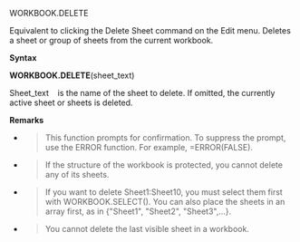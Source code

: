 WORKBOOK.DELETE

Equivalent to clicking the Delete Sheet command on the Edit menu.
Deletes a sheet or group of sheets from the current workbook.

**Syntax**

**WORKBOOK.DELETE**(sheet\_text)

Sheet\_text    is the name of the sheet to delete. If omitted, the
currently active sheet or sheets is deleted.

**Remarks**

  - > This function prompts for confirmation. To suppress the prompt,
    > use the ERROR function. For example, =ERROR(FALSE).

  - > If the structure of the workbook is protected, you cannot delete
    > any of its sheets.

  - > If you want to delete Sheet1:Sheet10, you must select them first
    > with WORKBOOK.SELECT(). You can also place the sheets in an array
    > first, as in {"Sheet1", "Sheet2", "Sheet3",...}.

  - > You cannot delete the last visible sheet in a workbook.



